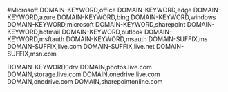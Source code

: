 #Microsoft
DOMAIN-KEYWORD,office
DOMAIN-KEYWORD,edge
DOMAIN-KEYWORD,azure
DOMAIN-KEYWORD,bing
DOMAIN-KEYWORD,windows
DOMAIN-KEYWORD,microsoft
DOMAIN-KEYWORD,sharepoint
DOMAIN-KEYWORD,hotmail
DOMAIN-KEYWORD,outlook
DOMAIN-KEYWORD,msftauth
DOMAIN-KEYWORD,msauth
DOMAIN-SUFFIX,ms
DOMAIN-SUFFIX,live.com
DOMAIN-SUFFIX,live.net
DOMAIN-SUFFIX,msn.com

DOMAIN-KEYWORD,1drv
DOMAIN,photos.live.com
DOMAIN,storage.live.com
DOMAIN,onedrive.live.com
DOMAIN,onedrive.com
DOMAIN,sharepointonline.com
